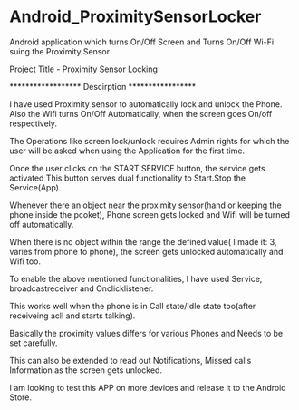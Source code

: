 # Android_ProximitySensorLocker
Android application which turns On/Off Screen and Turns On/Off Wi-Fi suing the Proximity Sensor 

Project Title - Proximity Sensor Locking

  ****************** Descirption *****************
  
I have used Proximity sensor to automatically lock and unlock the Phone.
Also the Wifi turns On/Off Automatically, when the screen goes On/off respectively.

The Operations like screen lock/unlock requires Admin rights for which the user will be asked
when using the Application for the first time.

Once the user clicks on the START SERVICE button, the service gets activated
This button serves dual functionality to Start.Stop the Service(App).

Whenever there an object near the proximity sensor(hand or keeping the phone inside the pcoket),
Phone screen gets locked and Wifi will be turned off automatically.

When there is no object within the range the defined value( I made it: 3, varies from phone to phone),
the screen gets unlocked automatically and Wifi too.

To enable the above mentioned functionalities, I have used Service, broadcastreceiver and Onclicklistener.

This works well when the phone is in Call state/Idle state too(after receiveing acll and starts talking).

Basically the proximity values differs for various Phones and Needs to be set carefully.

This can also be extended to read out Notifications, Missed calls Information as the screen gets unlocked.

I am looking to test this APP on more devices and release it to the Android Store.
